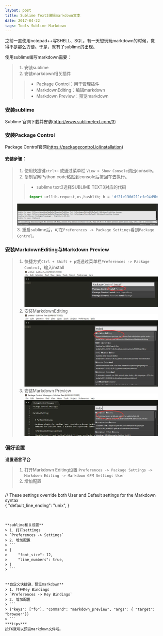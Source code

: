 ```yaml
---
layout: post
title: Sublime Text3编辑markdown文本
date: 2017-04-22 
tags: Tools Sublime Markdown
---
```


之前一直使用notepad++写SHELL、SQL，有一天想玩玩markdown的时候，觉得不是那么方便。于是，就有了sublime的出现。  

使用sublime编写markdown需要：
> 1. 安装sublime
> 2. 安装markdown相关插件
>> * Package Control：用于管理插件
>> * MarkdownEditing：编辑markdown  
>> * Markdown Preview：预览markdown  
  

### 安装sublime
Sublime 官网下载并安装(http://www.sublimetext.com/3)  


### 安装Package Control
Package Control官网(https://packagecontrol.io/installation)
#### 安装步骤：
> 1. 使用快捷键`ctrl+~` 或通过菜单栏 `View > Show Console`调出console。
> 2. 复制官网Python code粘贴到console后按回车去执行。
>> * sublime text3选择SUBLIME TEXT3对应的代码
>> ```python
>> import urllib.request,os,hashlib; h = 'df21e130d211cfc94d9b0905775a7c0f' + '1e3d39e33b79698005270310898eea76'; pf = 'Package Control.sublime-package'; ipp = sublime.installed_packages_path(); urllib.request.install_opener( urllib.request.build_opener( urllib.request.ProxyHandler()) ); by = urllib.request.urlopen( 'http://packagecontrol.io/' + pf.replace(' ', '%20')).read(); dh = hashlib.sha256(by).hexdigest(); print('Error validating download (got %s instead of %s), please try manual install' % (dh, h)) if dh != h else open(os.path.join( ipp, pf), 'wb' ).write(by)
>> ```
> ![](/images/posts/sa/sublime_text3/console.jpg)
> 3. 重启sublime后，可在`Preferences -> Package Settings`看到`Package Control`。  

### 安装MarkdownEditing与Markdown Preview
> 1. 快捷方式`Ctrl + Shift + p`或通过菜单栏`Preferences -> Package Control`，输入install
>  ![](/images/posts/sa/sublime_text3/install_package.jpg)  
>  2. 安装MarkdownEditing 
>  ![](/images/posts/sa/sublime_text3/install_MarkdownEditing.jpg)  
>  3. 安装Markdown Preview
>  ![](/images/posts/sa/sublime_text3/install_MarkdownPreview.jpg)  
  

### 偏好设置
**设置语言平台**
> 1. 打开Markdown Editing设置
> `Preferences -> Package Settings -> Markdown Editing -> Markdown GFM Settings User`
> 2. 增加配置
> ```
// These settings override both User and Default settings for the Markdown syntax  
{
    "default_line_ending": "unix",
}
```
  

**sublime相关设置**
> 1. 打开settings  
> `Preferences -> Settings`
> 2. 增加配置
> ```
> {
>     "font_size": 12,
>     "line_numbers": true,
> }  
> ```
  

**自定义快捷键，预览markdown**
> 1. 打开Key Bindings
> `Preferences -> Key Bindings`  
> 2. 增加配置
> ```
> {"keys": ["f6"], "command": "markdown_preview", "args": { "target": "browser"}}
> ```  
***tips***
按F6就可以预览markdown文件啦。
